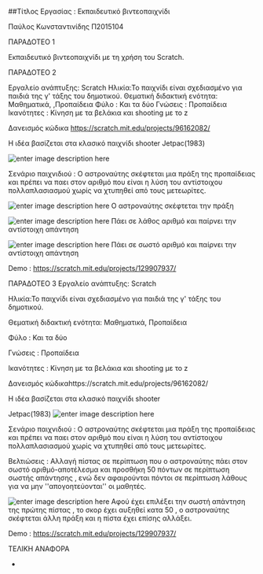 ##Τίτλος Εργασίας : Εκπαιδευτικό βιντεοπαιχνίδι

Παύλος Κωνσταντινίδης Π2015104

ΠΑΡΑΔΟΤΕΟ 1

Εκπαιδευτικό βιντεοπαιχνίδι με τη χρήση του Scratch.

ΠΑΡΑΔΟΤΕΟ 2

Εργαλείο ανάπτυξης: Scratch
Ηλικία:Το παιχνίδι είναι σχεδιασμένο για παιδιά της γ' τάξης του δημοτικού.
Θεματική διδακτική ενότητα: Μαθηματικά, ,Προπαίδεια
Φύλο : Και τα δύο
Γνώσεις : Προπαίδεια
Ικανότητες : Κίνηση με τα βελάκια και shooting με το z 

Δανεισμός κώδικα  https://scratch.mit.edu/projects/96162082/


Η ιδέα βασίζεται στα κλασικό παιχνίδι shooter   Jetpac(1983)




![enter image description here](https://lh3.googleusercontent.com/-eyBpI0NOc2A/WCNjKqrjvKI/AAAAAAAAACE/h1R5ysNj4J4fGR5TtwoRXsE3VZCS8dX8wCLcB/s0/%25CE%25B1%25CF%2581%25CF%2587%25CE%25B9%25CE%25BA%25CE%25BF+%25CF%2580%25CE%25B1%25CE%25B9%25CF%2587%25CE%25BD%25CE%25B9%25CE%25B4%25CE%25B9.png "αρχικο παιχνιδι.png")



Σενάριο παιχνιδιού : Ο αστροναύτης σκέφτεται μια πράξη της προπαίδειας και πρέπει να παει στον  αριθμό που είναι η λύση του αντίστοιχου πολλαπλασιασμού χωρίς να χτυπηθεί από τους μετεωρίτες.




![enter image description here](https://lh3.googleusercontent.com/cl_d_42CuHPWaM27VULx226b40tsVjjqZD7fN3VMitj19AUNdCSJPaqLQ24804DQdZRXhsc=s0 "ερωτηση jetpack.png")
Ο αστροναύτης σκέφτεται την πράξη



![enter image description here](https://lh3.googleusercontent.com/-7nATSgCpXmY/WCNlKjD7QgI/AAAAAAAAACY/_GGpJb7MQPIQs7I5mArLqAm5mq5XquVLwCLcB/s0/%25CE%25BB%25CE%25B1%25CE%25B8%25CE%25BF%25CF%2582+%25CE%25B1%25CF%2580%25CE%25B1%25CE%25BD%25CF%2584%25CE%25B7%25CF%2583%25CE%25B7+%25CE%25B1%25CF%2580%25CE%25BF+%25CF%2584%25CE%25B7%25CE%25BD+1%25CE%25B7+%25CF%2580%25CE%25B9%25CF%2583%25CF%2584%25CE%25B1.png "λαθος απαντηση απο την 1η πιστα.png")
Πάει σε λάθος αριθμό και παίρνει την αντίστοιχη απάντηση




![enter image description here](https://lh3.googleusercontent.com/-jZHSmVYib08/WCNl9kiCZ8I/AAAAAAAAACw/0KSLI43m3CMmn18dGfOk1GvnyeFsvy35QCLcB/s0/%25CF%2583%25CF%2589%25CF%2583%25CF%2584%25CE%25B7+%25CE%25B1%25CF%2580%25CE%25B1%25CE%25BD%25CF%2584%25CE%25B7%25CF%2583%25CE%25B7.png "σωστη απαντηση.png")
Πάει σε σωστό αριθμό και παίρνει την αντίστοιχη απάντηση



Demo :  https://scratch.mit.edu/projects/129907937/





ΠΑΡΑΔΟΤΕΟ 3
Εργαλείο ανάπτυξης: Scratch

Ηλικία:Το παιχνίδι είναι σχεδιασμένο για παιδιά της γ' τάξης του δημοτικού.

Θεματική διδακτική ενότητα: Μαθηματικά, Προπαίδεια

Φύλο : Και τα δύο

Γνώσεις : Προπαίδεια

Ικανότητες : Κίνηση με τα βελάκια και shooting με το z 



Δανεισμός κώδικαhttps://scratch.mit.edu/projects/96162082/

Η ιδέα βασίζεται στα κλασικό παιχνίδι shooter




Jetpac(1983)
![enter image description here](https://lh3.googleusercontent.com/-eyBpI0NOc2A/WCNjKqrjvKI/AAAAAAAAACE/h1R5ysNj4J4fGR5TtwoRXsE3VZCS8dX8wCLcB/s0/%25CE%25B1%25CF%2581%25CF%2587%25CE%25B9%25CE%25BA%25CE%25BF+%25CF%2580%25CE%25B1%25CE%25B9%25CF%2587%25CE%25BD%25CE%25B9%25CE%25B4%25CE%25B9.png "αρχικο παιχνιδι.png")

Σενάριο παιχνιδιού : Ο αστροναύτης σκέφτεται μια πράξη της προπαίδειας και πρέπει να παει στον  αριθμό που είναι η λύση του αντίστοιχου πολλαπλασιασμού χωρίς να χτυπηθεί από τους μετεωρίτες.


Βελτιώσεις : 
Αλλαγή πίστας σε περίπτωση που ο αστροναύτης πάει στον σωστό αριθμό-αποτέλεσμα και προσθήκη 50 πόντων σε περίπτωση σωστής απάντησης , ενώ δεν αφαιρούνται πόντοι σε περίπτωση λάθους για να μην ''απογοητεύονται'' οι μαθητές.



![enter image description here](https://lh3.googleusercontent.com/-1FEZ6gjb4-Y/WEhdaZX6KSI/AAAAAAAAAEE/BeUiQLgewSssRvZ4ceGtWqwb_Rm4JMcXwCLcB/s0/50+%25CF%2580%25CF%258C%25CE%25BD%25CF%2584%25CE%25BF%25CE%25B9.png "50 πόντοι.png")
Αφού έχει επιλέξει την σωστή απάντηση της πρώτης πίστας  , το σκορ έχει αυξηθεί κατα 50 , ο αστροναύτης σκέφτεται άλλη πράξη και η πίστα έχει επίσης αλλάξει.


Demo :  https://scratch.mit.edu/projects/129907937/






ΤΕΛΙΚΗ ΑΝΑΦΟΡΑ

-
